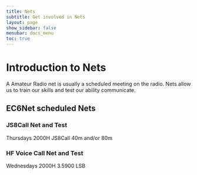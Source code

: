 ```yaml
---
title: Nets
subtitle: Get involved in Nets
layout: page
show_sidebar: false
menubar: docs_menu
toc: true
---
```


# Introduction to Nets

A Amateur Radio net is  usually a scheduled meeting on the radio. Nets allow us to train our skills and test our ability communicate.

## EC6Net scheduled Nets

### JS8Call Net and Test

Thursdays 2000H JS8Call 40m and/or 80m

### HF Voice Call Net and Test

Wednesdays 2000H 3.5900 LSB
